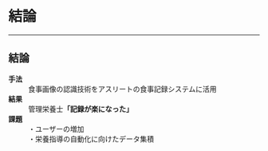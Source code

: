 <!--
- アスリートと管理栄養士のための食事記録システムを開発した
- 実験を通してポジティブな感想を得られた
- さらなるユーザー数の増加と栄養指導の自動化に向けたデータの集積を行う
-->

<!-- transition: flip -->

# 結論

---

## 結論

<dl>
  <dt><strong>手法</strong></dt>
  <dd>食事画像の認識技術をアスリートの食事記録システムに活用</dd>
  <dt><strong>結果</strong></dt>
  <dd>管理栄養士<strong>「記録が楽になった」</strong></dd>
  <dt><strong>課題</strong></dt>
  <dd>
    ・ユーザーの増加<br>
    ・栄養指導の自動化に向けたデータ集積
  </dd>
</dl>
